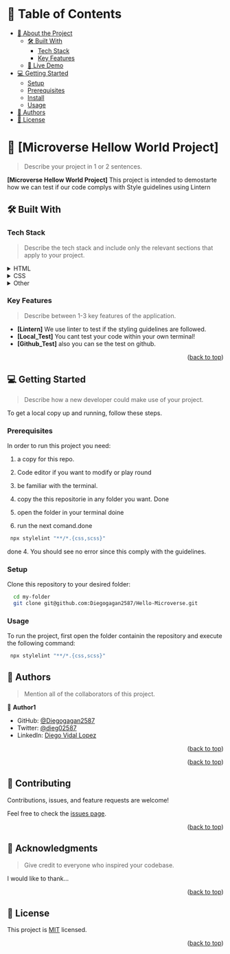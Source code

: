 <a name="readme-top"></a>




# 📗 Table of Contents

- [📖 About the Project](#about-project)
  - [🛠 Built With](#built-with)
    - [Tech Stack](#tech-stack)
    - [Key Features](#key-features)
  - [🚀 Live Demo](#live-demo)
- [💻 Getting Started](#getting-started)
  - [Setup](#setup)
  - [Prerequisites](#prerequisites)
  - [Install](#install)
  - [Usage](#usage)
- [👥 Authors](#authors)
- [📝 License](#license)



# 📖 [Microverse Hellow World Project] <a name="about-project"></a>

> Describe your project in 1 or 2 sentences.

**[Microverse Hellow World Project]** This project is intended to demostarte how we can test
if our code complys with Style guidelines using Lintern

## 🛠 Built With <a name="built-with"></a>

### Tech Stack <a name="tech-stack"></a>

> Describe the tech stack and include only the relevant sections that apply to your project.

<details>
  <summary>HTML</summary>
  <ul>
    <li><a href="">Index.html</a></li>
  </ul>
</details>

<details>
  <summary>CSS</summary>
  <ul>
    <li><a href="">style.css</a></li>
  </ul>
</details>

<details>
<summary>Other</summary>
  <ul>
    <li><a href="">Lintern</a></li>
  </ul>
</details>

<!-- Features -->

### Key Features <a name="key-features"></a>

> Describe between 1-3 key features of the application.

- **[Lintern]** We use linter to test if the styling guidelines are followed.
- **[Local_Test]** You cant test your code within your own terminal!
- **[Github_Test]** also you can se the test on github.

<p align="right">(<a href="#readme-top">back to top</a>)</p>


<!-- GETTING STARTED -->

## 💻 Getting Started <a name="getting-started"></a>

> Describe how a new developer could make use of your project.

To get a local copy up and running, follow these steps.

### Prerequisites

In order to run this project you need:
1. a copy for this repo.
2. Code editor if you want to modify or play round
3. be familiar with the terminal.

1. copy the this repositorie in any folder you want. Done
2. open the folder in your terminal doine
3. run the next comand.done
```sh
 npx stylelint "**/*.{css,scss}"
``` 
done
4. You should see no error since this comply with the guidelines.


### Setup

Clone this repository to your desired folder:

```sh
  cd my-folder
  git clone git@github.com:Diegogagan2587/Hello-Microverse.git
```


### Usage

To run the project, first open the folder containin the repository and 
execute the following command:

```sh
 npx stylelint "**/*.{css,scss}"
```


## 👥 Authors <a name="authors"></a>

> Mention all of the collaborators of this project.

👤 **Author1**

- GitHub: [@Diegogagan2587](https://github.com/Diegogagan2587)
- Twitter: [@dieg02587](https://twitter.com/dieg02587)
- LinkedIn: [Diego Vidal Lopez](https://www.linkedin.com/in/diego-vidal2587/)



<p align="right">(<a href="#readme-top">back to top</a>)</p>

<!-- FUTURE FEATURES -->

<p align="right">(<a href="#readme-top">back to top</a>)</p>

<!-- CONTRIBUTING -->

## 🤝 Contributing <a name="contributing"></a>

Contributions, issues, and feature requests are welcome!

Feel free to check the [issues page](../../issues/).

<p align="right">(<a href="#readme-top">back to top</a>)</p>



<!-- ACKNOWLEDGEMENTS -->

## 🙏 Acknowledgments <a name="acknowledgements"></a>

> Give credit to everyone who inspired your codebase.

I would like to thank...

<p align="right">(<a href="#readme-top">back to top</a>)</p>


## 📝 License <a name="license"></a>

This project is [MIT](./LICENSE) licensed.
<p align="right">(<a href="#readme-top">back to top</a>)</p>